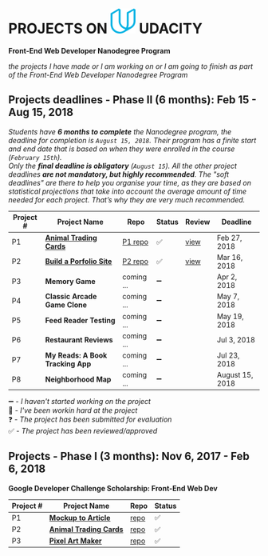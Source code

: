 
# PROJECTS ON <img src="https://github.com/jtrfs/my-Portfolio-On-Udacity/blob/master/udacity_U_logo.svg" width="50" height="50" /> UDACITY
__Front-End Web Developer Nanodegree Program__

*the projects I have made or I am working on or I am going to finish as part of the Front-End Web Developer Nanodegree Program*

## Projects deadlines - Phase II (6 months): Feb 15 - Aug 15, 2018

*Students have **6 months to complete** the Nanodegree program, the deadline for completion is `August 15, 2018`. Their program has a finite start and end date that is based on when they were enrolled in the course (`February 15th`).*\
*Only the **final deadline is obligatory** (`August 15`). All the other project deadlines **are not mandatory, but highly recommended**. The "soft deadlines" are there to help you organise your time, as they are based on statistical projections that take into account the average amount of time needed for each project. That’s why they are very much recommended.*

|Project # | Project Name | Repo | Status | Review | Deadline |
| -------- | ------------ | ---- | -------| ------ | ------ |
| P1 | **[Animal Trading Cards](https://jtrfs.github.io/animal-trading-card/)** | [P1 repo](https://github.com/jtrfs/animal-trading-card) | :white_check_mark: | [view](https://review.udacity.com/#!/reviews/1032433) | Feb 27, 2018 |
| P2 | **[Build a Porfolio Site](https://jtrfs.github.io/build-a-portfolio-site/)** | [P2 repo](https://github.com/jtrfs/Build-a-Portfolio-Site)| :white_check_mark: | [view](https://review.udacity.com/#!/reviews/1082655) | Mar 16, 2018 |
| P3 | **Memory Game** | coming ... | :heavy_minus_sign: |  | Apr 2, 2018 |
| P4 | **Classic Arcade Game Clone** | coming ... | :heavy_minus_sign: |  | May 7, 2018 |
| P5 | **Feed Reader Testing** | coming ... | :heavy_minus_sign: |  | May 19, 2018 |
| P6 | **Restaurant Reviews** | coming ... | :heavy_minus_sign: |  | Jul 3, 2018 |
| P7 | **My Reads: A Book Tracking App** | coming ... | :heavy_minus_sign: |   | Jul 23, 2018 |
| P8 | **Neighborhood Map** | coming ... | :heavy_minus_sign: |  | August 15, 2018 |

:heavy_minus_sign: - *I haven't started working on the project*<br>
:construction: - *I've been workin hard at the project*<br>
:question: - *The project has been submitted for evaluation*<br>
:white_check_mark: - *The project has been reviewed/approved*

## Projects - Phase I (3 months): Nov 6, 2017 - Feb 6, 2018
__Google Developer Challenge Scholarship: Front-End Web Dev__

|Project # | Project Name | Repo | Status |
| -------- | ------------ | ------ | ---- |
| P1 | **[Mockup to Article](https://jtrfs.github.io/mockup-to-article/)** | [repo](https://github.com/jtrfs/mockup-to-article) | :white_check_mark: |
| P2 | **[Animal Trading Cards](https://jtrfs.github.io/animal-trading-card/)** | [repo](https://github.com/jtrfs/animal-trading-card) | :white_check_mark: |
| P3 | **[Pixel Art Maker](https://jtrfs.github.io/pixel-art-maker/)** | [repo](https://github.com/jtrfs/pixel-art-maker) | :white_check_mark: |
